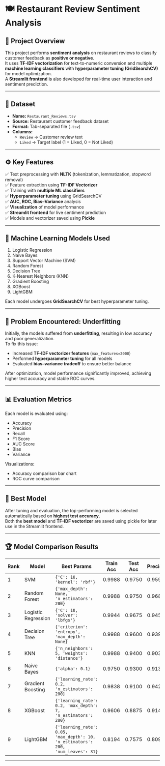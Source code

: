 # 🍽️ Restaurant Review Sentiment Analysis

## 🧠 Project Overview
This project performs **sentiment analysis** on restaurant reviews to classify customer feedback as **positive or negative**.  
It uses **TF-IDF vectorization** for text-to-numeric conversion and multiple **machine learning classifiers** with **hyperparameter tuning (GridSearchCV)** for model optimization.  
A **Streamlit frontend** is also developed for real-time user interaction and sentiment prediction.

---

## 📂 Dataset
- **Name:** `Restaurant_Reviews.tsv`  
- **Source:** Restaurant customer feedback dataset  
- **Format:** Tab-separated file (`.tsv`)  
- **Columns:**  
  - `Review` → Customer review text  
  - `Liked` → Target label (1 = Liked, 0 = Not Liked)

---

## ⚙️ Key Features
✅ Text preprocessing with **NLTK** (tokenization, lemmatization, stopword removal)  
✅ Feature extraction using **TF-IDF Vectorizer**  
✅ Training with **multiple ML classifiers**  
✅ **Hyperparameter tuning** using GridSearchCV  
✅ **AUC, ROC, Bias–Variance** analysis  
✅ **Visualization** of model performance  
✅ **Streamlit frontend** for live sentiment prediction  
✅ Models and vectorizer saved using **Pickle**  

---

## 🧩 Machine Learning Models Used
1. Logistic Regression  
2. Naive Bayes  
3. Support Vector Machine (SVM)  
4. Random Forest  
5. Decision Tree  
6. K-Nearest Neighbors (KNN)  
7. Gradient Boosting  
8. XGBoost  
9. LightGBM  

Each model undergoes **GridSearchCV** for best hyperparameter tuning.

---

## 🚨 Problem Encountered: Underfitting
Initially, the models suffered from **underfitting**, resulting in low accuracy and poor generalization.  
To fix this issue:
- Increased **TF-IDF vectorizer features** (`max_features=2000`)  
- Performed **hyperparameter tuning** for all models  
- Evaluated **bias–variance tradeoff** to ensure better balance  

After optimization, model performance significantly improved, achieving higher test accuracy and stable ROC curves.

---

## 📊 Evaluation Metrics
Each model is evaluated using:
- Accuracy  
- Precision  
- Recall  
- F1 Score  
- AUC Score  
- Bias  
- Variance  

Visualizations:
- Accuracy comparison bar chart  
- ROC curve comparison  

---

## 🧠 Best Model
After tuning and evaluation, the top-performing model is selected automatically based on **highest test accuracy**.  
Both the **best model** and **TF-IDF vectorizer** are saved using pickle for later use in the Streamlit frontend.

---

## 🏆 Model Comparison Results

| Rank | Model | Best Params | Train Acc | Test Acc | Precision | Recall | F1 Score | AUC | Bias | Variance |
|------|-------|-------------|-----------|-----------|------------|---------|-----------|------|--------|-----------|
| 1 | SVM | `{'C': 10, 'kernel': 'rbf'}` | 0.9988 | 0.9750 | 0.9594 | 0.9895 | 0.9742 | 0.9978 | 0.0012 | 0.0238 |
| 2 | Random Forest | `{'max_depth': None, 'n_estimators': 200}` | 0.9988 | 0.9750 | 0.9689 | 0.9791 | 0.9740 | 0.9861 | 0.0012 | 0.0238 |
| 3 | Logistic Regression | `{'C': 10, 'solver': 'lbfgs'}` | 0.9944 | 0.9675 | 0.9450 | 0.9895 | 0.9668 | 0.9943 | 0.0056 | 0.0269 |
| 4 | Decision Tree | `{'criterion': 'entropy', 'max_depth': None}` | 0.9988 | 0.9600 | 0.9397 | 0.9791 | 0.9590 | 0.9608 | 0.0012 | 0.0388 |
| 5 | KNN | `{'n_neighbors': 5, 'weights': 'distance'}` | 0.9988 | 0.9400 | 0.9034 | 0.9791 | 0.9397 | 0.9755 | 0.0012 | 0.0588 |
| 6 | Naive Bayes | `{'alpha': 0.1}` | 0.9750 | 0.9300 | 0.9137 | 0.9424 | 0.9278 | 0.9842 | 0.0250 | 0.0450 |
| 7 | Gradient Boosting | `{'learning_rate': 0.2, 'n_estimators': 200}` | 0.9838 | 0.9100 | 0.9429 | 0.8639 | 0.9016 | 0.9786 | 0.0162 | 0.0737 |
| 8 | XGBoost | `{'learning_rate': 0.2, 'max_depth': 7, 'n_estimators': 200}` | 0.9606 | 0.8875 | 0.9148 | 0.8429 | 0.8774 | 0.9537 | 0.0394 | 0.0731 |
| 9 | LightGBM | `{'learning_rate': 0.05, 'max_depth': 10, 'n_estimators': 200, 'num_leaves': 31}` | 0.8194 | 0.7575 | 0.8092 | 0.6440 | 0.7172 | 0.8313 | 0.1806 | 0.0619 |

---


